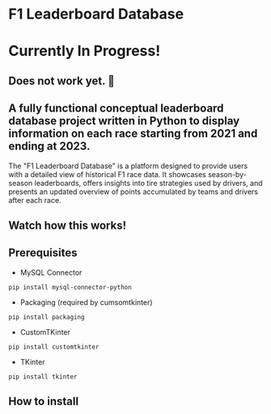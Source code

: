 # F1 Leaderboard Database

# Currently In Progress!
## Does not work yet. 🥺

## A fully functional conceptual leaderboard database project written in Python to display information on each race starting from 2021 and ending at 2023.

The "F1 Leaderboard Database" is a platform designed to provide users with a detailed view of historical F1 race data. It showcases season-by-season leaderboards, offers insights into tire strategies used by drivers, and presents an updated overview of points accumulated by teams and drivers after each race.

## Watch how this works!

## Prerequisites
- MySQL Connector
```
pip install mysql-connector-python
```

- Packaging (required by cumsomtkinter)
```
pip install packaging
```

- CustomTKinter
```
pip install customtkinter
```

- TKinter
```
pip install tkinter
```

## How to install
